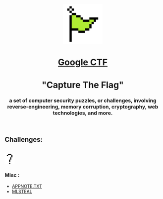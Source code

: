 <div align="Center">

<img src="img/flag.gif" width="128" height="128" /> 

# [Google CTF](https://capturetheflag.withgoogle.com/challenges) 


# "Capture The Flag"
### a set of computer security puzzles, or challenges, involving reverse-engineering, memory corruption, cryptography, web technologies, and more.


</div>

<br>

## Challenges: 

<br>

<img src="img/misc.png" width="32" height="32" /> 
<br>

### Misc :

* [APPNOTE.TXT](APPNOTE.TXT)
* [MLSTEAL](MLSTEAL)
